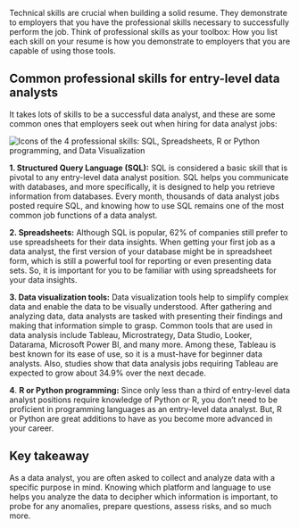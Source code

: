 
Technical skills are crucial when building a solid resume. They demonstrate to employers that you have the professional skills necessary to successfully perform the job. Think of professional skills as your toolbox: How you list each skill on your resume is how you demonstrate to employers that you are capable of using those tools.

## Common professional skills for entry-level data analysts

It takes lots of skills to be a successful data analyst, and these are some common ones that employers seek out when hiring for data analyst jobs:

![Icons of the 4 professional skills: SQL, Spreadsheets, R or Python programming, and Data Visualization](https://d3c33hcgiwev3.cloudfront.net/imageAssetProxy.v1/12PwgYaOShSj8IGGjnoU_Q_fdfba8568d82494a8143b125b418693e_Screen-Shot-2021-01-27-at-1.27.58-PM.png?expiry=1628726400000&hmac=DjR54PiGU6TT82MWkBjvOHrBV_rlJjEfoayY9ov-vCk)

**1. Structured Query Language (SQL):** SQL is considered a basic skill that is pivotal to any entry-level data analyst position. SQL helps you communicate with databases, and more specifically, it is designed to help you retrieve information from databases. Every month, thousands of data analyst jobs posted require SQL, and knowing how to use SQL remains one of the most common job functions of a data analyst. 

**2. Spreadsheets:** Although SQL is popular, 62% of companies still prefer to use spreadsheets for their data insights. When getting your first job as a data analyst, the first version of your database might be in spreadsheet form, which is still a powerful tool for reporting or even presenting data sets. So, it is important for you to be familiar with using spreadsheets for your data insights.

**3. Data visualization tools:** Data visualization tools help to simplify complex data and enable the data to be visually understood. After gathering and analyzing data, data analysts are tasked with presenting their findings and making that information simple to grasp. Common tools that are used in data analysis include Tableau, Microstrategy, Data Studio, Looker, Datarama, Microsoft Power BI, and many more. Among these, Tableau is best known for its ease of use, so it is a must-have for beginner data analysts. Also, studies show that data analysis jobs requiring Tableau are expected to grow about 34.9% over the next decade.

**4**. **R or Python programming:** Since only less than a third of entry-level data analyst positions require knowledge of Python or R, you don’t need to be proficient in programming languages as an entry-level data analyst. But, R or Python are great additions to have as you become more advanced in your career. 

## Key takeaway

As a data analyst, you are often asked to collect and analyze data with a specific purpose in mind. Knowing which platform and language to use helps you analyze the data to decipher which information is important, to probe for any anomalies, prepare questions, assess risks, and so much more.